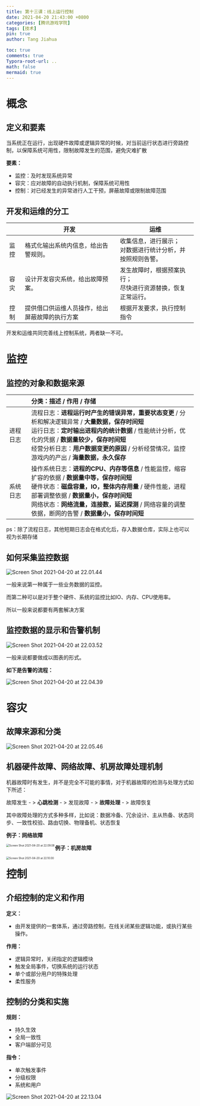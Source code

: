 ```yaml
---
title: 第十三课：线上运行控制
date: 2021-04-20 21:43:00 +0800
categories: [腾讯游戏学院]
tags: [技术]
pin: true
author: Tang Jiahua

toc: true
comments: true
Typora-root-url: ..
math: false
mermaid: true 
---
```


# 概念

## 定义和要素

当系统正在运行，出现硬件故障或逻辑异常的时候，对当前运行状态进行旁路控制，以保障系统可用性，限制故障发生的范围，避免灾难扩散

**要素：**

- 监控：及时发现系统异常
- 容灾：应对故障的自动执行机制，保障系统可用性
- 控制：对已经发生的异常进行人工干预，屏蔽故障或限制故障范围

## 开发和运维的分工

|      | 开发                                           | 运维                                                         |
| ---- | ---------------------------------------------- | ------------------------------------------------------------ |
| 监控 | 格式化输出系统内信息，给出告警规则。           | 收集信息，进行展示；<br />对数据进行统计分析，并按照规则告警。 |
| 容灾 | 设计开发容灾系统，给出故障预案。               | 发生故障时，根据预案执行；<br />尽快进行资源替换，恢复正常运行。 |
| 控制 | 提供借口供运维人员操作，给出屏蔽故障的执行方案 | 根据开发要求，执行控制指令                                   |

开发和运维共同完善线上控制系统，两者缺一不可。

# 监控

## 监控的对象和数据来源

|          | 分类：**描述** / 作用 / 存储                                 |
| -------- | :----------------------------------------------------------- |
| 进程日志 | 流程日志：**进程运行时产生的错误异常，重要状态变更** / 分析和解决逻辑异常 / **大量数据，保存时间短**<br />运行日志：**定时输出进程内的统计数据** / 性能统计分析，优化的凭据 / **数据量较少，保存时间短**<br />经营分析日志：**用户数据变更的原因** / 分析经营情况，监控游戏内的产出 / **海量数据，永久保存** |
| 系统日志 | 操作系统日志：**进程的CPU、内存等信息** / 性能监控，缩容扩容的依据 / **数据量中等，保存时间短**<br />硬件状态：**磁盘容量，IO，整体内存用量** / 硬件性能，进程部署调整依据 / **数据量小，保存时间短**<br />网络状态：**网络流量，连接数，延迟探测** / 网络容量的调整依据，断网的告警 / **数据量小，保存时间短** |

ps：除了流程日志，其他短期日志会在格式化后，存入数据仓库，实际上也可以视为长期存储

## 如何采集监控数据

![Screen Shot 2021-04-20 at 22.01.44](/assets/blog_res/2021-04-18-xian-shang-yun-xing-kong-zhi.assets/Screen%20Shot%202021-04-20%20at%2022.01.44.png)

一般来说第一种属于一些业务数据的监控。

而第二种可以是对于整个硬件、系统的监控比如IO、内存、CPU使用率。

所以一般来说都要有两套解决方案

## 监控数据的显示和告警机制

![Screen Shot 2021-04-20 at 22.03.52](/assets/blog_res/2021-04-18-xian-shang-yun-xing-kong-zhi.assets/Screen%20Shot%202021-04-20%20at%2022.03.52.png)

一般来说都要做成以图表的形式。

**如下是告警的流程：**

![Screen Shot 2021-04-20 at 22.04.39](/assets/blog_res/2021-04-18-xian-shang-yun-xing-kong-zhi.assets/Screen%20Shot%202021-04-20%20at%2022.04.39.png)

# 容灾

## 故障来源和分类

![Screen Shot 2021-04-20 at 22.05.46](/assets/blog_res/2021-04-18-xian-shang-yun-xing-kong-zhi.assets/Screen%20Shot%202021-04-20%20at%2022.05.46.png)

## 机器硬件故障、网络故障、机房故障处理机制

机器故障时有发生，并不是完全不可能的事情，对于机器故障的检测与处理方式如下所述：

故障发生 - > **心跳检测** - > 发现故障 - > **故障处理** - > 故障恢复

其中故障处理的方式多种多样，比如说：数据冷备、冗余设计、主从热备、状态同步、一致性校验、路由切换、物理备机、状态恢复

**例子：网络故障**

<img src="/assets/blog_res/2021-04-18-xian-shang-yun-xing-kong-zhi.assets/Screen%20Shot%202021-04-20%20at%2022.09.08.png" alt="Screen Shot 2021-04-20 at 22.09.08" style="zoom:50%;" align='left'/>

**例子：机房故障**

<img src="/assets/blog_res/2021-04-18-xian-shang-yun-xing-kong-zhi.assets/Screen%20Shot%202021-04-20%20at%2022.10.00.png" alt="Screen Shot 2021-04-20 at 22.10.00" style="zoom:50%;" align='left'/>

# 控制

## 介绍控制的定义和作用

**定义：**

- 由开发提供的一套体系，通过旁路控制，在线关闭某些逻辑功能，或执行某些操作。

**作用：**

- 逻辑异常时，关闭指定的逻辑模块
- 触发全局事件，切换系统的运行状态
- 单个或部分用户的特殊处理
- 柔性服务

## 控制的分类和实施

**规则：**

- 持久生效
- 全局一致性
- 客户端部分可见

**指令：**

- 单次触发事件
- 分级权限
- 系统和用户

![Screen Shot 2021-04-20 at 22.13.04](/assets/blog_res/2021-04-18-xian-shang-yun-xing-kong-zhi.assets/Screen%20Shot%202021-04-20%20at%2022.13.04.png)

